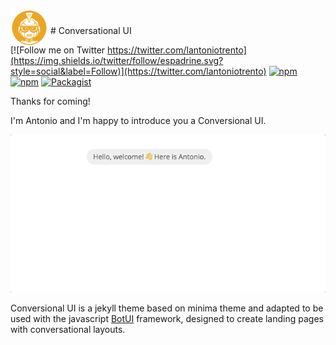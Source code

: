 <img src="/assets/img/conversional_ui_logo_60px.png" style="height: 60px; margin-bottom: -20px"> # Conversational UI

[![Follow me on Twitter https://twitter.com/lantoniotrento](https://img.shields.io/twitter/follow/espadrine.svg?style=social&label=Follow)](https://twitter.com/lantoniotrento) [![npm](https://img.shields.io/npm/v/botui.svg?style=plastic)](https://www.npmjs.com/package/botui) [![npm](https://img.shields.io/npm/dm/botui.svg?style=plastic)](https://www.npmjs.com/package/botui) [![Packagist](https://img.shields.io/packagist/l/doctrine/orm.svg?style=plastic)](https://github.com/conversationalui/conversationalui.github.io/blob/master/LICENSE)

Thanks for coming!

I'm Antonio and I'm happy to introduce you a Conversional UI. 

![Conversional UI theme](/assets/img/conversionalui.gif)

Conversional UI is a jekyll theme based on minima theme and adapted to be used with the javascript [BotUI](https://github.com/botui/botui) framework, designed to create landing pages with conversational layouts.

